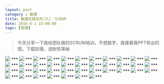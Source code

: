 ```yaml
---
layout: post
category : 敏捷
title: 敏捷实践系列(九)：SCRUM
date: 2016-6-1 23:00:00
tags: [管理]
---
```



<style>
    .post
    {
        font-family:
'lucida grande', 'lucida sans unicode', lucida, helvetica, 'Hiragino Sans GB', 'Microsoft YaHei', 'WenQuanYi Micro Hei', sans-serif;
    font-size: 16px;
}
    .post-full h1 {
       background-color: #ccc;
        padding: 5px;
        margin-bottom: 10px;
        font-weight: bolder;
        color: #000;
        line-height: 1.8;
        text-rendering: optimizelegibility;
    }
    
    .post-full h2 {
        color: #333;
        padding: 5px;
        line-height: 1.6;        
        padding-bottom: 5px;
        margin-bottom: 10px;
        font-weight: bolder;
        
    }

     .post-full h3 {
        padding: 5px;
        color: #000;
        border-bottom: dashed 1px #ccc;
        padding-bottom: 5px;
        margin-bottom: 10px;
        font-weight: bolder;
    }
    
    .post-full img {
        border: solid 5px #ccc;
        padding: 5px;
        border-radius: 5px;
        text-align: center;
        max-height: 400px;
    }
</style>

> 今天分享一下我给团队做的SCRUM培训，不想敲字，直接看我PPT导出的图，下载较慢，请耐性等候


<img class="img-responsive" src="http://7xpzem.com1.z0.glb.clouddn.com/SCRUM.002.jpeg"/>
***
<img class="img-responsive" src="http://7xpzem.com1.z0.glb.clouddn.com/SCRUM.003.jpeg"/>
***

<img class="img-responsive" src="http://7xpzem.com1.z0.glb.clouddn.com/SCRUM.004.jpeg"/>
***

<img class="img-responsive" src="http://7xpzem.com1.z0.glb.clouddn.com/SCRUM.005.jpeg"/>
***

<img class="img-responsive" src="http://7xpzem.com1.z0.glb.clouddn.com/SCRUM.006.jpeg"/>
***
<img class="img-responsive" src="http://7xpzem.com1.z0.glb.clouddn.com/SCRUM.007.jpeg"/>
***

<img class="img-responsive" src="http://7xpzem.com1.z0.glb.clouddn.com/SCRUM.009.jpeg"/>
***

<img class="img-responsive" src="http://7xpzem.com1.z0.glb.clouddn.com/SCRUM.010.jpeg"/>
***
<img class="img-responsive" src="http://7xpzem.com1.z0.glb.clouddn.com/SCRUM.011.jpeg"/>
***
<img class="img-responsive" src="http://7xpzem.com1.z0.glb.clouddn.com/SCRUM.012.jpeg"/>
***
<img class="img-responsive" src="http://7xpzem.com1.z0.glb.clouddn.com/SCRUM.013.jpeg"/>
***
<img class="img-responsive" src="http://7xpzem.com1.z0.glb.clouddn.com/SCRUM.014.jpeg"/>
***
<img class="img-responsive" src="http://7xpzem.com1.z0.glb.clouddn.com/SCRUM.015.jpeg"/>
***
<img class="img-responsive" src="http://7xpzem.com1.z0.glb.clouddn.com/SCRUM.016.jpeg"/>
***
<img class="img-responsive" src="http://7xpzem.com1.z0.glb.clouddn.com/SCRUM.017.jpeg"/>
***
<img class="img-responsive" src="http://7xpzem.com1.z0.glb.clouddn.com/SCRUM.018.jpeg"/>
***
<img class="img-responsive" src="http://7xpzem.com1.z0.glb.clouddn.com/SCRUM.019.jpeg"/>
***
<img class="img-responsive" src="http://7xpzem.com1.z0.glb.clouddn.com/SCRUM.020.jpeg"/>
***
<img class="img-responsive" src="http://7xpzem.com1.z0.glb.clouddn.com/SCRUM.021.jpeg"/>
***
<img class="img-responsive" src="http://7xpzem.com1.z0.glb.clouddn.com/SCRUM.022.jpeg"/>
***
<img class="img-responsive" src="http://7xpzem.com1.z0.glb.clouddn.com/SCRUM.023.jpeg"/>
***
<img class="img-responsive" src="http://7xpzem.com1.z0.glb.clouddn.com/SCRUM.025.jpeg"/>
***
<img class="img-responsive" src="http://7xpzem.com1.z0.glb.clouddn.com/SCRUM.026.jpeg"/>
***
<img class="img-responsive" src="http://7xpzem.com1.z0.glb.clouddn.com/SCRUM.027.jpeg"/>
***
<img class="img-responsive" src="http://7xpzem.com1.z0.glb.clouddn.com/SCRUM.028.jpeg"/>
***
<img class="img-responsive" src="http://7xpzem.com1.z0.glb.clouddn.com/SCRUM.029.jpeg"/>
***
<img class="img-responsive" src="http://7xpzem.com1.z0.glb.clouddn.com/SCRUM.030.jpeg"/>
***
<img class="img-responsive" src="http://7xpzem.com1.z0.glb.clouddn.com/SCRUM.031.jpeg"/>
***
<img class="img-responsive" src="http://7xpzem.com1.z0.glb.clouddn.com/SCRUM.032.jpeg"/>
***
<img class="img-responsive" src="http://7xpzem.com1.z0.glb.clouddn.com/SCRUM.033.jpeg"/>
***
<img class="img-responsive" src="http://7xpzem.com1.z0.glb.clouddn.com/SCRUM.034.jpeg"/>
***
<img class="img-responsive" src="http://7xpzem.com1.z0.glb.clouddn.com/SCRUM.035.jpeg"/>
***
<img class="img-responsive" src="http://7xpzem.com1.z0.glb.clouddn.com/SCRUM.036.jpeg"/>
***
<img class="img-responsive" src="http://7xpzem.com1.z0.glb.clouddn.com/SCRUM.037.jpeg"/>
***
<img class="img-responsive" src="http://7xpzem.com1.z0.glb.clouddn.com/SCRUM.038.jpeg"/>
***
<img class="img-responsive" src="http://7xpzem.com1.z0.glb.clouddn.com/SCRUM.039.jpeg"/>
***
<img class="img-responsive" src="http://7xpzem.com1.z0.glb.clouddn.com/SCRUM.040.jpeg"/>
***
<img class="img-responsive" src="http://7xpzem.com1.z0.glb.clouddn.com/SCRUM.041.jpeg"/>
***
<img class="img-responsive" src="http://7xpzem.com1.z0.glb.clouddn.com/SCRUM.042.jpeg"/>
***
<img class="img-responsive" src="http://7xpzem.com1.z0.glb.clouddn.com/SCRUM.043.jpeg"/>
***


